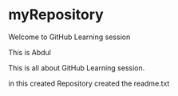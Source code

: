 # myRepository
Welcome to GitHub Learning session


This is Abdul


This is all about GitHub Learning session.

in this 
created Repository
created the readme.txt
